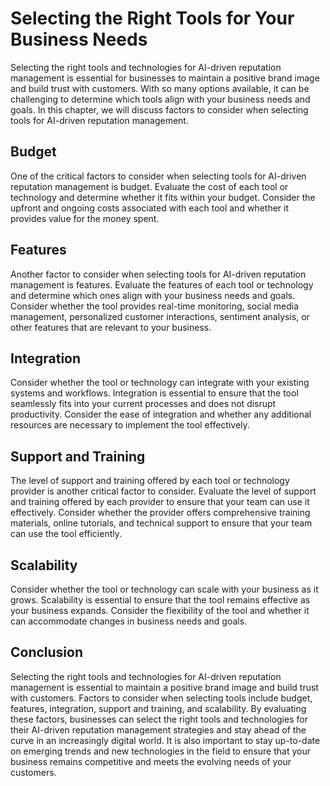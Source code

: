 Selecting the Right Tools for Your Business Needs
========================================================================================================================

Selecting the right tools and technologies for AI-driven reputation management is essential for businesses to maintain a positive brand image and build trust with customers. With so many options available, it can be challenging to determine which tools align with your business needs and goals. In this chapter, we will discuss factors to consider when selecting tools for AI-driven reputation management.

Budget
------

One of the critical factors to consider when selecting tools for AI-driven reputation management is budget. Evaluate the cost of each tool or technology and determine whether it fits within your budget. Consider the upfront and ongoing costs associated with each tool and whether it provides value for the money spent.

Features
--------

Another factor to consider when selecting tools for AI-driven reputation management is features. Evaluate the features of each tool or technology and determine which ones align with your business needs and goals. Consider whether the tool provides real-time monitoring, social media management, personalized customer interactions, sentiment analysis, or other features that are relevant to your business.

Integration
-----------

Consider whether the tool or technology can integrate with your existing systems and workflows. Integration is essential to ensure that the tool seamlessly fits into your current processes and does not disrupt productivity. Consider the ease of integration and whether any additional resources are necessary to implement the tool effectively.

Support and Training
--------------------

The level of support and training offered by each tool or technology provider is another critical factor to consider. Evaluate the level of support and training offered by each provider to ensure that your team can use it effectively. Consider whether the provider offers comprehensive training materials, online tutorials, and technical support to ensure that your team can use the tool efficiently.

Scalability
-----------

Consider whether the tool or technology can scale with your business as it grows. Scalability is essential to ensure that the tool remains effective as your business expands. Consider the flexibility of the tool and whether it can accommodate changes in business needs and goals.

Conclusion
----------

Selecting the right tools and technologies for AI-driven reputation management is essential to maintain a positive brand image and build trust with customers. Factors to consider when selecting tools include budget, features, integration, support and training, and scalability. By evaluating these factors, businesses can select the right tools and technologies for their AI-driven reputation management strategies and stay ahead of the curve in an increasingly digital world. It is also important to stay up-to-date on emerging trends and new technologies in the field to ensure that your business remains competitive and meets the evolving needs of your customers.
